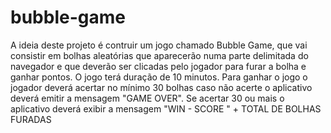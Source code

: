# bubble-game
A ideia deste projeto é contruir um jogo chamado Bubble Game, que vai consistir em bolhas aleatórias que aparecerão 
numa parte delimitada do navegador e que deverão ser clicadas pelo jogador para furar a bolha e ganhar pontos. 
O jogo terá duração de 10 minutos. Para ganhar o jogo o jogador deverá acertar no mínimo 30 bolhas caso não acerte
o aplicativo deverá emitir a mensagem "GAME OVER". Se acertar 30 ou mais o aplicativo deverá exibir a mensagem 
"WIN - SCORE " + TOTAL DE BOLHAS FURADAS

